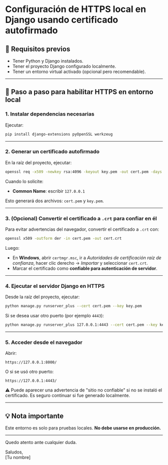 # Configuración de HTTPS local en Django usando certificado autofirmado

## 🔧 Requisitos previos

- Tener Python y Django instalados.
- Tener el proyecto Django configurado localmente.
- Tener un entorno virtual activado (opcional pero recomendable).

---

## 🧪 Paso a paso para habilitar HTTPS en entorno local

### 1. Instalar dependencias necesarias

Ejecutar:

```bash
pip install django-extensions pyOpenSSL werkzeug
```
---

### 2. Generar un certificado autofirmado

En la raíz del proyecto, ejecutar:

```bash
openssl req -x509 -newkey rsa:4096 -keyout key.pem -out cert.pem -days 365 -nodes
```

Cuando lo solicite:

- **Common Name**: escribir `127.0.0.1`

Esto generará dos archivos: `cert.pem` y `key.pem`.

---

### 3. (Opcional) Convertir el certificado a `.crt` para confiar en él

Para evitar advertencias del navegador, convertir el certificado a `.crt` con:

```bash
openssl x509 -outform der -in cert.pem -out cert.crt
```

Luego:

- En **Windows**, abrir `certmgr.msc`, ir a *Autoridades de certificación raíz de confianza*, hacer clic derecho → *Importar* y seleccionar `cert.crt`.
- Marcar el certificado como **confiable para autenticación de servidor**.

---

### 4. Ejecutar el servidor Django en HTTPS

Desde la raíz del proyecto, ejecutar:

```bash
python manage.py runserver_plus --cert cert.pem --key key.pem
```

Si se desea usar otro puerto (por ejemplo `4443`):

```bash
python manage.py runserver_plus 127.0.0.1:4443 --cert cert.pem --key key.pem
```

---

### 5. Acceder desde el navegador

Abrir:

```
https://127.0.0.1:8000/
```

O si se usó otro puerto:

```
https://127.0.0.1:4443/
```

⚠️ Puede aparecer una advertencia de "sitio no confiable" si no se instaló el certificado. Es seguro continuar si fue generado localmente.

---

## 💡 Nota importante

Este entorno es solo para pruebas locales. **No debe usarse en producción.**

---

Quedo atento ante cualquier duda.

Saludos,  
[Tu nombre]
